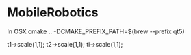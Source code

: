 # MobileRobotics

In OSX cmake .. -DCMAKE_PREFIX_PATH=$(brew --prefix qt5)

t1->scale(1,1);
t2->scale(1,1);
ti->scale(1,1);
